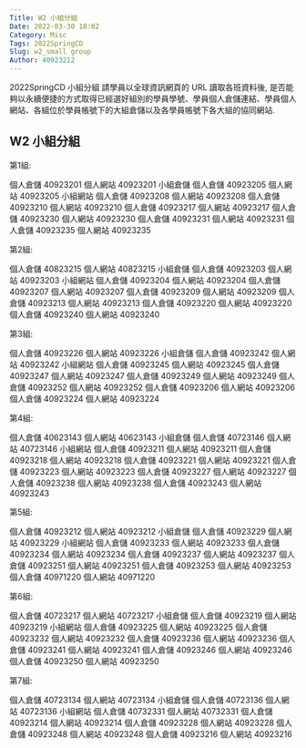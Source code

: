 ```yaml
---
Title: W2 小組分組
Date: 2022-03-30 18:02
Category: Misc
Tags: 2022SpringCD
Slug: w2_small group
Author: 40923212
---
```


2022SpringCD 小組分組
請學員以全球資訊網頁的 URL 讀取各班資料後, 是否能夠以永續便捷的方式取得已經選好組別的學員學號、學員個人倉儲連結、學員個人網站、各組位於學員帳號下的大組倉儲以及各學員帳號下各大組的協同網站.

<!-- PELICAN_END_SUMMARY -->

W2 小組分組
----

第1組:

個人倉儲 40923201 個人網站 40923201   小組倉儲 
個人倉儲 40923205 個人網站 40923205   小組網站
個人倉儲 40923208 個人網站 40923208
個人倉儲 40923210 個人網站 40923210 
個人倉儲 40923217 個人網站 40923217 
個人倉儲 40923230 個人網站 40923230 
個人倉儲 40923231 個人網站 40923231 
個人倉儲 40923235 個人網站 40923235 

第2組:

個人倉儲 40823215 個人網站 40823215   小組倉儲 
個人倉儲 40923203 個人網站 40923203   小組網站
個人倉儲 40923204 個人網站 40923204 
個人倉儲 40923207 個人網站 40923207 
個人倉儲 40923209 個人網站 40923209
個人倉儲 40923213 個人網站 40923213 
個人倉儲 40923220 個人網站 40923220 
個人倉儲 40923240 個人網站 40923240 

第3組:

個人倉儲 40923226 個人網站 40923226  小組倉儲 
個人倉儲 40923242 個人網站 40923242  小組網站
個人倉儲 40923245 個人網站 40923245 
個人倉儲 40923247 個人網站 40923247 
個人倉儲 40923249 個人網站 40923249 
個人倉儲 40923252 個人網站 40923252
個人倉儲 40923206 個人網站 40923206
個人倉儲 40923224 個人網站 40923224

第4組:

個人倉儲 40623143 個人網站 40623143  小組倉儲 
個人倉儲 40723146 個人網站 40723146  小組網站
個人倉儲 40923211 個人網站 40923211 
個人倉儲 40923218 個人網站 40923218
個人倉儲 40923221 個人網站 40923221 
個人倉儲 40923223 個人網站 40923223 
個人倉儲 40923227 個人網站 40923227 
個人倉儲 40923238 個人網站 40923238
個人倉儲 40923243 個人網站 40923243 

第5組:

個人倉儲 40923212 個人網站 40923212  小組倉儲 
個人倉儲 40923229 個人網站 40923229  小組網站
個人倉儲 40923233 個人網站 40923233
個人倉儲 40923234 個人網站 40923234 
個人倉儲 40923237 個人網站 40923237
個人倉儲 40923251 個人網站 40923251
個人倉儲 40923253 個人網站 40923253 
個人倉儲 40971220 個人網站 40971220

第6組:

個人倉儲 40723217 個人網站 40723217  小組倉儲 
個人倉儲 40923219 個人網站 40923219  小組網站
個人倉儲 40923225 個人網站 40923225
個人倉儲 40923232 個人網站 40923232 
個人倉儲 40923236 個人網站 40923236 
個人倉儲 40923241 個人網站 40923241 
個人倉儲 40923246 個人網站 40923246 
個人倉儲 40923250 個人網站 40923250 

第7組:

個人倉儲 40723134 個人網站 40723134  小組倉儲 
個人倉儲 40723136 個人網站 40723136  小組網站
個人倉儲 40732331 個人網站 40732331
個人倉儲 40923214 個人網站 40923214
個人倉儲 40923228 個人網站 40923228 
個人倉儲 40923248 個人網站 40923248 
個人倉儲 40923216 個人網站 40923216 